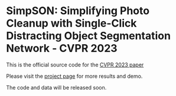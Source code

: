 # SimpSON: Simplifying Photo Cleanup with Single-Click Distracting Object Segmentation Network - CVPR 2023
This is the official source code for the [CVPR 2023 paper](https://openaccess.thecvf.com/content/CVPR2023/html/Huynh_SimpSON_Simplifying_Photo_Cleanup_With_Single-Click_Distracting_Object_Segmentation_Network_CVPR_2023_paper.html)

Please visit the [project page](https://simpson-cvpr23.github.io/) for more results and demo.

The code and data will be released soon.
